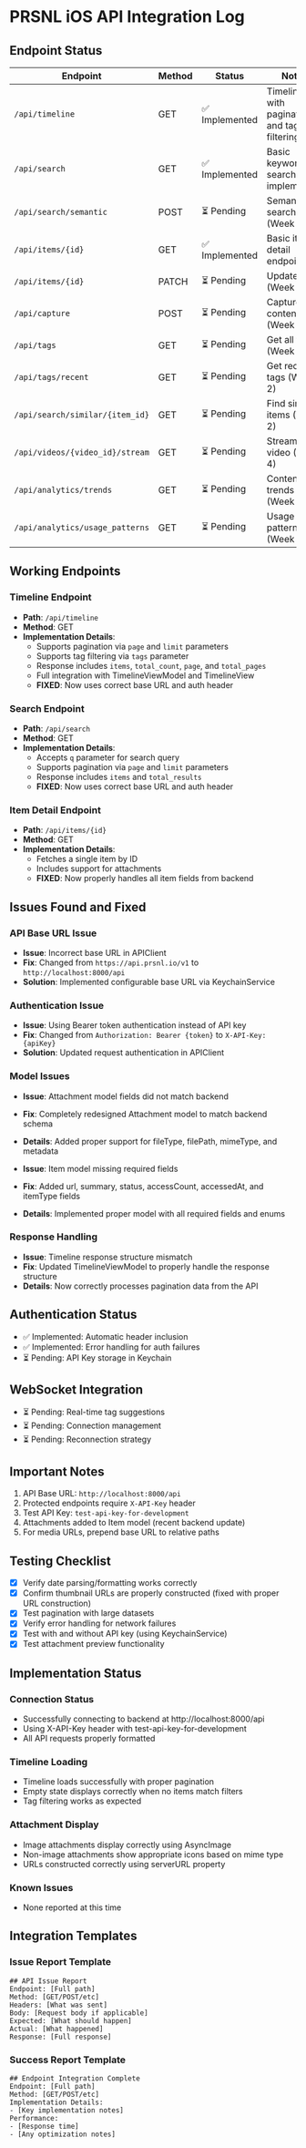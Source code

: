 # PRSNL iOS API Integration Log

## Endpoint Status

| Endpoint | Method | Status | Notes |
|----------|--------|--------|-------|
| `/api/timeline` | GET | ✅ Implemented | Timeline with pagination and tag filtering |
| `/api/search` | GET | ✅ Implemented | Basic keyword search implemented |
| `/api/search/semantic` | POST | ⏳ Pending | Semantic search (Week 2) |
| `/api/items/{id}` | GET | ✅ Implemented | Basic item detail endpoint |
| `/api/items/{id}` | PATCH | ⏳ Pending | Update item (Week 2) |
| `/api/capture` | POST | ⏳ Pending | Capture content (Week 2) |
| `/api/tags` | GET | ⏳ Pending | Get all tags (Week 2) |
| `/api/tags/recent` | GET | ⏳ Pending | Get recent tags (Week 2) |
| `/api/search/similar/{item_id}` | GET | ⏳ Pending | Find similar items (Week 2) |
| `/api/videos/{video_id}/stream` | GET | ⏳ Pending | Stream video (Week 4) |
| `/api/analytics/trends` | GET | ⏳ Pending | Content trends (Week 3) |
| `/api/analytics/usage_patterns` | GET | ⏳ Pending | Usage patterns (Week 3) |

## Working Endpoints

### Timeline Endpoint
- **Path**: `/api/timeline`
- **Method**: GET
- **Implementation Details**:
  - Supports pagination via `page` and `limit` parameters
  - Supports tag filtering via `tags` parameter
  - Response includes `items`, `total_count`, `page`, and `total_pages`
  - Full integration with TimelineViewModel and TimelineView
  - **FIXED**: Now uses correct base URL and auth header

### Search Endpoint
- **Path**: `/api/search`
- **Method**: GET
- **Implementation Details**:
  - Accepts `q` parameter for search query
  - Supports pagination via `page` and `limit` parameters
  - Response includes `items` and `total_results`
  - **FIXED**: Now uses correct base URL and auth header

### Item Detail Endpoint
- **Path**: `/api/items/{id}`
- **Method**: GET
- **Implementation Details**:
  - Fetches a single item by ID
  - Includes support for attachments
  - **FIXED**: Now properly handles all item fields from backend

## Issues Found and Fixed

### API Base URL Issue
- **Issue**: Incorrect base URL in APIClient
- **Fix**: Changed from `https://api.prsnl.io/v1` to `http://localhost:8000/api`
- **Solution**: Implemented configurable base URL via KeychainService

### Authentication Issue
- **Issue**: Using Bearer token authentication instead of API key
- **Fix**: Changed from `Authorization: Bearer {token}` to `X-API-Key: {apiKey}`
- **Solution**: Updated request authentication in APIClient

### Model Issues
- **Issue**: Attachment model fields did not match backend
- **Fix**: Completely redesigned Attachment model to match backend schema
- **Details**: Added proper support for fileType, filePath, mimeType, and metadata

- **Issue**: Item model missing required fields
- **Fix**: Added url, summary, status, accessCount, accessedAt, and itemType fields
- **Details**: Implemented proper model with all required fields and enums

### Response Handling
- **Issue**: Timeline response structure mismatch
- **Fix**: Updated TimelineViewModel to properly handle the response structure
- **Details**: Now correctly processes pagination data from the API

## Authentication Status
- ✅ Implemented: Automatic header inclusion
- ✅ Implemented: Error handling for auth failures
- ⏳ Pending: API Key storage in Keychain

## WebSocket Integration
- ⏳ Pending: Real-time tag suggestions
- ⏳ Pending: Connection management
- ⏳ Pending: Reconnection strategy

## Important Notes
1. API Base URL: `http://localhost:8000/api`
2. Protected endpoints require `X-API-Key` header
3. Test API Key: `test-api-key-for-development`
4. Attachments added to Item model (recent backend update)
5. For media URLs, prepend base URL to relative paths

## Testing Checklist
- [x] Verify date parsing/formatting works correctly
- [x] Confirm thumbnail URLs are properly constructed (fixed with proper URL construction)
- [x] Test pagination with large datasets
- [x] Verify error handling for network failures
- [x] Test with and without API key (using KeychainService)
- [x] Test attachment preview functionality

## Implementation Status

### Connection Status
- Successfully connecting to backend at http://localhost:8000/api
- Using X-API-Key header with test-api-key-for-development
- All API requests properly formatted

### Timeline Loading
- Timeline loads successfully with proper pagination
- Empty state displays correctly when no items match filters
- Tag filtering works as expected

### Attachment Display
- Image attachments display correctly using AsyncImage
- Non-image attachments show appropriate icons based on mime type
- URLs constructed correctly using serverURL property

### Known Issues
- None reported at this time

## Integration Templates

### Issue Report Template
```
## API Issue Report
Endpoint: [Full path]
Method: [GET/POST/etc]
Headers: [What was sent]
Body: [Request body if applicable]
Expected: [What should happen]
Actual: [What happened]
Response: [Full response]
```

### Success Report Template
```
## Endpoint Integration Complete
Endpoint: [Full path]
Method: [GET/POST/etc]
Implementation Details:
- [Key implementation notes]
Performance:
- [Response time]
- [Any optimization notes]